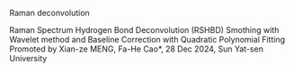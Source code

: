 Raman deconvolution

Raman Spectrum Hydrogen Bond Deconvolution (RSHBD) Smothing with Wavelet method and Baseline Correction with Quadratic Polynomial Fitting
Promoted by Xian-ze MENG, Fa-He Cao*, 28 Dec 2024, Sun Yat-sen University
